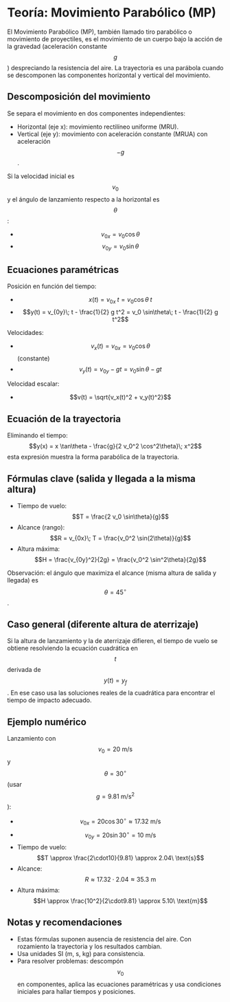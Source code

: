 # Teoría: Movimiento Parabólico (MP)

El Movimiento Parabólico (MP), también llamado tiro parabólico o movimiento de proyectiles, es el movimiento de un cuerpo bajo la acción de la gravedad (aceleración constante $$g$$) despreciando la resistencia del aire. La trayectoria es una parábola cuando se descomponen las componentes horizontal y vertical del movimiento.

## Descomposición del movimiento
Se separa el movimiento en dos componentes independientes:
- Horizontal (eje x): movimiento rectilíneo uniforme (MRU).
- Vertical (eje y): movimiento con aceleración constante (MRUA) con aceleración $$ -g $$.

Si la velocidad inicial es $$v_0$$ y el ángulo de lanzamiento respecto a la horizontal es $$\theta$$:
- $$v_{0x} = v_0 \cos\theta$$
- $$v_{0y} = v_0 \sin\theta$$

## Ecuaciones paramétricas
Posición en función del tiempo:
- $$x(t) = v_{0x}\; t = v_0 \cos\theta\; t$$
- $$y(t) = v_{0y}\; t - \frac{1}{2} g t^2 = v_0 \sin\theta\; t - \frac{1}{2} g t^2$$

Velocidades:
- $$v_x(t) = v_{0x} = v_0 \cos\theta$$ (constante)
- $$v_y(t) = v_{0y} - g t = v_0 \sin\theta - g t$$

Velocidad escalar:
- $$v(t) = \sqrt{v_x(t)^2 + v_y(t)^2}$$

## Ecuación de la trayectoria
Eliminando el tiempo:
$$y(x) = x \tan\theta - \frac{g}{2 v_0^2 \cos^2\theta}\; x^2$$
esta expresión muestra la forma parabólica de la trayectoria.

## Fórmulas clave (salida y llegada a la misma altura)
- Tiempo de vuelo: $$T = \frac{2 v_0 \sin\theta}{g}$$
- Alcance (rango): $$R = v_{0x}\; T = \frac{v_0^2 \sin(2\theta)}{g}$$
- Altura máxima: $$H = \frac{v_{0y}^2}{2g} = \frac{v_0^2 \sin^2\theta}{2g}$$

Observación: el ángulo que maximiza el alcance (misma altura de salida y llegada) es $$\theta = 45^\circ$$.

## Caso general (diferente altura de aterrizaje)
Si la altura de lanzamiento y la de aterrizaje difieren, el tiempo de vuelo se obtiene resolviendo la ecuación cuadrática en $$t$$ derivada de $$y(t)=y_{f}$$. En ese caso usa las soluciones reales de la cuadrática para encontrar el tiempo de impacto adecuado.

## Ejemplo numérico
Lanzamiento con $$v_0 = 20\ \text{m/s}$$ y $$\theta = 30^\circ$$ (usar $$g = 9.81\ \text{m/s}^2$$):
- $$v_{0x} = 20\cos30^\circ \approx 17.32\ \text{m/s}$$
- $$v_{0y} = 20\sin30^\circ = 10\ \text{m/s}$$
- Tiempo de vuelo: $$T \approx \frac{2\cdot10}{9.81} \approx 2.04\ \text{s}$$
- Alcance: $$R \approx 17.32 \cdot 2.04 \approx 35.3\ \text{m}$$
- Altura máxima: $$H \approx \frac{10^2}{2\cdot9.81} \approx 5.10\ \text{m}$$

## Notas y recomendaciones
- Estas fórmulas suponen ausencia de resistencia del aire. Con rozamiento la trayectoria y los resultados cambian.  
- Usa unidades SI (m, s, kg) para consistencia.  
- Para resolver problemas: descompón $$v_0$$ en componentes, aplica las ecuaciones paramétricas y usa condiciones iniciales para hallar tiempos y posiciones.
